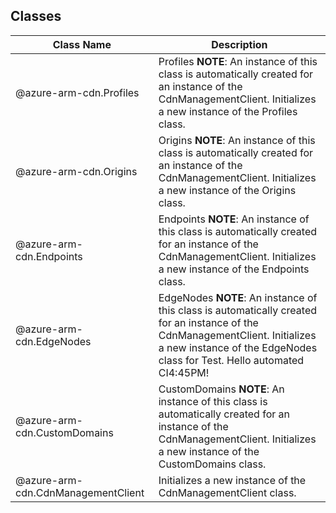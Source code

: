 ## Classes
| Class Name | Description |
|---|---|
| @azure-arm-cdn.Profiles |Profiles __NOTE__: An instance of this class is automatically created for an instance of the CdnManagementClient. Initializes a new instance of the Profiles class.|
| @azure-arm-cdn.Origins |Origins __NOTE__: An instance of this class is automatically created for an instance of the CdnManagementClient. Initializes a new instance of the Origins class.|
| @azure-arm-cdn.Endpoints |Endpoints __NOTE__: An instance of this class is automatically created for an instance of the CdnManagementClient. Initializes a new instance of the Endpoints class.|
| @azure-arm-cdn.EdgeNodes |EdgeNodes __NOTE__: An instance of this class is automatically created for an instance of the CdnManagementClient. Initializes a new instance of the EdgeNodes class for Test. Hello automated CI4:45PM!|
| @azure-arm-cdn.CustomDomains |CustomDomains __NOTE__: An instance of this class is automatically created for an instance of the CdnManagementClient. Initializes a new instance of the CustomDomains class.|
| @azure-arm-cdn.CdnManagementClient |Initializes a new instance of the CdnManagementClient class.|
